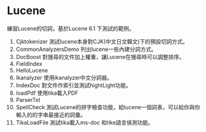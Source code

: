 Lucene
======

練習Lucene的切詞，基於Lucene 6.1 下測試的範例。

1. Cjktokenizer  測試lucene本身對CJK(中文日文韓文)下的預設切詞方式。
2. CommonAnalyzersDemo 列出lucene一些內建分詞方式。
3. DocBoost  對搜尋的文件加上權重，讓Lucene在搜尋時可以調整排序。
4. FieldIndex
5. HelloLucene
6. Ikanalyzer 使用ikanalyzer中文分詞器。
7. IndexDoc 對文件作索引並測試hightLight功能。
8. loadPdf 使用tika載入PDF
9. ParserTxt 
10. SpellCheck 測試Lucene的拼字檢查功能，給lucene一個詞表，可以給你與你輸入的的字串最接近的詞彙。
11. TikaLoadFile 測試tika載入ms-doc 和tike語言偵測功能。
